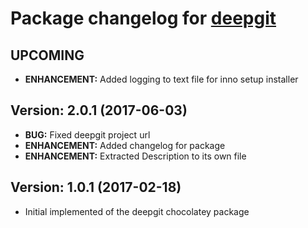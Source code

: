 # Package changelog for [deepgit](https://chocolatey.org/packages/deepgit)

## UPCOMING
- **ENHANCEMENT:** Added logging to text file for inno setup installer

## Version: 2.0.1 (2017-06-03)
- **BUG:** Fixed deepgit project url
- **ENHANCEMENT:** Added changelog for package
- **ENHANCEMENT:** Extracted Description to its own file

## Version: 1.0.1 (2017-02-18)
- Initial implemented of the deepgit chocolatey package
